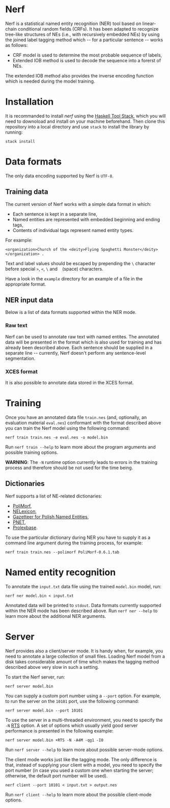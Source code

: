 Nerf
====

Nerf is a statistical named entity recognition (NER) tool based on linear-chain
conditional random fields (CRFs).
It has been adapted to recognize tree-like structures of NEs (i.e., with
recursively embedded NEs) by using the joined label tagging method which
-- for a particular sentence -- works as follows:

  * CRF model is used to determine the most probable sequence of labels,
  * Extended IOB method is used to decode the sequence into a forerst of NEs.

The extended IOB method also provides the inverse encoding function which is
needed during the model training.


Installation
=============

It is recommanded to install *nerf* using the
[Haskell Tool Stack][stack], which you will need to downoload and
install on your machine beforehand.  Then clone this repository into
a local directory and use `stack` to install the library by running:

    stack install


Data formats
============

The only data encoding supported by Nerf is `UTF-8`.

Training data
-------------

The current version of Nerf works with a simple data format in which:

  * Each sentence is kept in a separate line,
  * Named entities are represented with embedded beginning and ending tags,
  * Contents of individual tags represent named entity types.

For example:

    <organization>Church of the <deity>Flying Spaghetti Monster</deity></organization> .

Text and label values should be escaped by prepending the `\` character before special
`>`, `<`, `\` and ` ` (space) characters.

Have a look in the `example` directory for an example of a file in the
appropriate format.

NER input data
--------------

Below is a list of data formats supported within the NER mode.

### Raw text

Nerf can be used to annotate raw text with named entites.  The annotated data
will be presented in the format which is also used for training and has already
been described above.  Each sentence should be supplied in a separate line --
currently, Nerf doesn't perform any sentence-level segmentation.

### XCES format

It is also possible to annotate data stored in the XCES format.


Training
========

Once you have an annotated data file `train.nes` (and, optionally, an evaluation
material `eval.nes`) conformant with the format described above you can train
the Nerf model using the following command:

    nerf train train.nes -e eval.nes -o model.bin

Run `nerf train --help` to learn more about the program arguments and possible
training options.

**WARNING**: The `-N` runtime option currently leads to errors in the training
process and therefore should be not used for the time being.

<!---
The nerf tool can be also supplied with additional 
[runtime system options](http://www.haskell.org/ghc/docs/latest/html/users_guide/runtime-control.html).
For example, to train the model using four threads, use:

    nerf train train.nes -e eval.nes -o model.bin +RTS -N4
-->

Dictionaries
------------

Nerf supports a list of NE-related dictionaries:

  * [PoliMorf](http://zil.ipipan.waw.pl/PoliMorf),
  * [NELexicon](http://nlp.pwr.wroc.pl/en/tools-and-resources/nelexicon),
  * [Gazetteer for Polish Named Entities](http://clip.ipipan.waw.pl/Gazetteer),
  * [PNET](http://zil.ipipan.waw.pl/PNET),
  * [Prolexbase](http://zil.ipipan.waw.pl/Prolexbase).

To use the particular dictionary during NER you have to supply it as a
command line argument during the training process, for example:

    nerf train train.nes --polimorf PoliMorf-0.6.1.tab


Named entity recognition
========================

To annotate the `input.txt` data file using the trained `model.bin` model, run: 

    nerf ner model.bin < input.txt

Annotated data will be printed to `stdout`.  Data formats currently supported within
the NER mode has been described above.  Run `nerf ner --help` to learn more about the
additional NER arguments.


Server
======

Nerf provides also a client/server mode.  It is handy when, for example,
you need to annotate a large collection of small files.  Loading Nerf model
from a disk takes considerable amount of time which makes the tagging method
described above very slow in such a setting.

To start the Nerf server, run:

    nerf server model.bin

You can supply a custom port number using a `--port` option.  For example,
to run the server on the `10101` port, use the following command:

    nerf server model.bin --port 10101

To use the server in a multi-threaded environment, you need to specify the
`-N` [RTS][ghc-rts] option.  A set of options which usually yield good
server performance is presented in the following example:

    nerf server model.bin +RTS -N -A4M -qg1 -I0

Run `nerf server --help` to learn more about possible server-mode options.

The client mode works just like the tagging mode.  The only difference is that,
instead of supplying your client with a model, you need to specify the port number
(in case you used a custom one when starting the server; otherwise, the default
port number will be used).

    nerf client --port 10101 < input.txt > output.nes

Run `nerf client --help` to learn more about the possible client-mode options.


[stack]: http://docs.haskellstack.org "Haskell Tool Stack"
[ghc-rts]: http://www.haskell.org/ghc/docs/latest/html/users_guide/runtime-control.html "GHC runtime system options"

